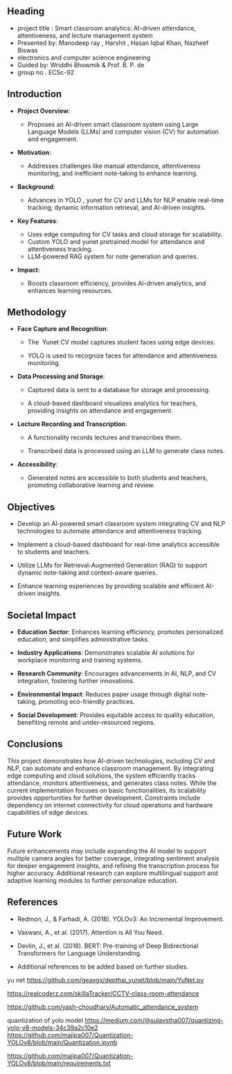 ## Heading
- project title : Smart classroom analytics: AI-driven attendance, attentiveness, and lecture management system
- Presented by: Manodeep ray , Harshit , Hasan Iqbal Khan,  Nazheef Biswas
- electronics and computer science engineering
- Guided by: Wriddhi Bhowmik & Prof. B. P. de
- group no . ECSc-92



## Introduction

- **Project Overview**:
    
    - Proposes an AI-driven smart classroom system using Large Language Models (LLMs) and computer vision (CV) for automation and engagement.
- **Motivation**:
    
    - Addresses challenges like manual attendance, attentiveness monitoring, and inefficient note-taking to enhance learning.
- **Background**:
    
    - Advances in YOLO , yunet for CV and LLMs for NLP enable real-time tracking, dynamic information retrieval, and AI-driven insights.
- **Key Features**:
    
    - Uses edge computing for CV tasks and cloud storage for scalability.
    - Custom YOLO and yunet pretrained model for attendance and attentiveness tracking.
    - LLM-powered RAG system for note generation and queries.
- **Impact**:
    
    - Boosts classroom efficiency, provides AI-driven analytics, and enhances learning resources.




## Methodology

- **Face Capture and Recognition**:
    
    - The  Yunet CV model captures student faces using edge devices.
        
    - YOLO is used to recognize faces for attendance and attentiveness monitoring.
        
- **Data Processing and Storage**:
    
    - Captured data is sent to a database for storage and processing.
        
    - A cloud-based dashboard visualizes analytics for teachers, providing insights on attendance and engagement.
        
- **Lecture Recording and Transcription**:
    
    - A functionality records lectures and transcribes them.
        
    - Transcribed data is processed using an LLM to generate class notes.
        
- **Accessibility**:
    
    - Generated notes are accessible to both students and teachers, promoting collaborative learning and review.




## Objectives

- Develop an AI-powered smart classroom system integrating CV and NLP technologies to automate attendance and attentiveness tracking.
    
- Implement a cloud-based dashboard for real-time analytics accessible to students and teachers.
    
- Utilize LLMs for Retrieval-Augmented Generation (RAG) to support dynamic note-taking and context-aware queries.
    
- Enhance learning experiences by providing scalable and efficient AI-driven insights.




## Societal Impact

- **Education Sector**: Enhances learning efficiency, promotes personalized education, and simplifies administrative tasks.
    
- **Industry Applications**: Demonstrates scalable AI solutions for workplace monitoring and training systems.
    
- **Research Community**: Encourages advancements in AI, NLP, and CV integration, fostering further innovations.
    
- **Environmental Impact**: Reduces paper usage through digital note-taking, promoting eco-friendly practices.
    
- **Social Development**: Provides equitable access to quality education, benefiting remote and under-resourced regions.



## Conclusions

This project demonstrates how AI-driven technologies, including CV and NLP, can automate and enhance classroom management. By integrating edge computing and cloud solutions, the system efficiently tracks attendance, monitors attentiveness, and generates class notes. While the current implementation focuses on basic functionalities, its scalability provides opportunities for further development. Constraints include dependency on internet connectivity for cloud operations and hardware capabilities of edge devices.

## Future Work

Future enhancements may include expanding the AI model to support multiple camera angles for better coverage, integrating sentiment analysis for deeper engagement insights, and refining the transcription process for higher accuracy. Additional research can explore multilingual support and adaptive learning modules to further personalize education.

## References

- Redmon, J., & Farhadi, A. (2018). YOLOv3: An Incremental Improvement.
    
- Vaswani, A., et al. (2017). Attention is All You Need.
    
- Devlin, J., et al. (2018). BERT: Pre-training of Deep Bidirectional Transformers for Language Understanding.
    
- Additional references to be added based on further studies.


yu net https://github.com/geaxgx/depthai_yunet/blob/main/YuNet.py


https://realcoderz.com/skillaTracker/CCTV-class-room-attendance

https://github.com/yash-choudhary/Automatic_attendance_system



quantization of yolo model
https://medium.com/@sulavstha007/quantizing-yolo-v8-models-34c39a2c10e2
https://github.com/majipa007/Quantization-YOLOv8/blob/main/Quantization.ipynb


https://github.com/majipa007/Quantization-YOLOv8/blob/main/requirements.txt